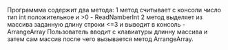 Программма содержит два метода:
1 метод  считывает с консоли число тип int положительное и >0 - ReadNamberInt
2 метод выделяет из массива заданную длину строки <=3  и выводит в консоль - ArrangeArray
Пользователь вводит с клавиатуры длинну массива и затем сам массив
после чего вызывается  метод ArrangeArray.